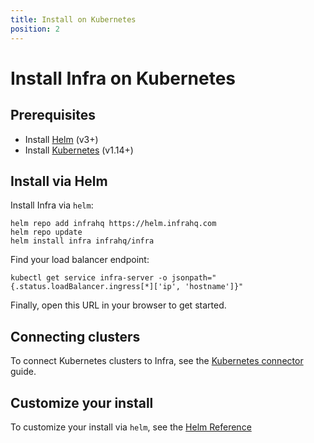 ```yaml
---
title: Install on Kubernetes
position: 2
---
```


# Install Infra on Kubernetes

## Prerequisites

- Install [Helm](https://helm.sh/) (v3+)
- Install [Kubernetes](https://kubernetes.io/) (v1.14+)

## Install via Helm

Install Infra via `helm`:

```
helm repo add infrahq https://helm.infrahq.com
helm repo update
helm install infra infrahq/infra
```

Find your load balancer endpoint:

```
kubectl get service infra-server -o jsonpath="{.status.loadBalancer.ingress[*]['ip', 'hostname']}"
```

Finally, open this URL in your browser to get started.

## Connecting clusters

To connect Kubernetes clusters to Infra, see the [Kubernetes connector](../connectors/kubernetes.md) guide.

## Customize your install

To customize your install via `helm`, see the [Helm Reference](../reference/helm-reference.md)
